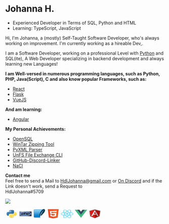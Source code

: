 
# Johanna H.

* Experienced Developer in Terms of SQL, Python and HTML
* Learning: TypeScript, JavaScript

Hi, I'm Johanna, a (mostly) Self-Taught Software Developer, who's always working on improvement. I'm currently working as a hireable Dev,.

I am a Software Developer, working on a professional Level with [Python](https://python.org) and SQL(ite), A Web Developer specializing in backend development and always learning new Languages!

**I am Well-versed in numerous programming languages, such as Python, PHP, Java(Script), C and also know popular Frameworks, such as:**
  * [React](https://reactjs.org)   
  * [Flask](https://flask.palletsproject.org)  
  * [VueJS](https://vuejs.org)  

**And am learning:**
  * [Angular](https://angular.io)  

**My Personal Achievements:**
  * [OpenSQL](https://opensql.hdljohanna.repl.co)  
  * [WinTar Zipping Tool](https://github.com/HdlJohanna/WinTar)  
  * [PyXML Parser](https://github.com/HdlJohanna/PyXML)  
  * [UnFS File Exchange CLI](https://github.com/HdlJohanna/unfs)  
  * [GitHub-Discord-Linker](https://github.com/HdlJohanna/githubbot)  
  * [NaCl](https://github.com/HdlJohanna/naclpy)  

**Contact me**  
Feel free to send a Mail to HdlJohanna@gmail.com or [On Discord](https://discord.com/users/904435296643457046) and if the Link doesn't work, send a Request to  
HdlJohanna#5709

<img height="180em" src="https://github-readme-streak-stats.herokuapp.com/?user=HdlJohanna&theme=black-ice&hide_border=true&stroke=0000&background=060A0CD0"/>

<img align="center" alt="Python" height="30" width="40" src="https://raw.githubusercontent.com/devicons/devicon/master/icons/python/python-original.svg"> <img align="center" alt="Python" height="30" width="40" src="https://raw.githubusercontent.com/devicons/devicon/master/icons/php/php-original.svg"> <img align="center" alt="SQL" height="30" width="40" src="https://raw.githubusercontent.com/devicons/devicon/master/icons/sqlite/sqlite-original.svg"> <img align="center" alt="Python" height="30" width="40" src="https://raw.githubusercontent.com/devicons/devicon/master/icons/html5/html5-original.svg"> <img align="center" alt="React" height="30" width="40" src="https://raw.githubusercontent.com/devicons/devicon/master/icons/react/react-original.svg">
 <img align="center" alt="Vue" height="30" width="40" src="https://raw.githubusercontent.com/devicons/devicon/master/icons/vuejs/vuejs-original.svg">
 <img align="center" alt="Angular" height="30" width="40" src="https://raw.githubusercontent.com/devicons/devicon/master/icons/angularjs/angularjs-original.svg">
